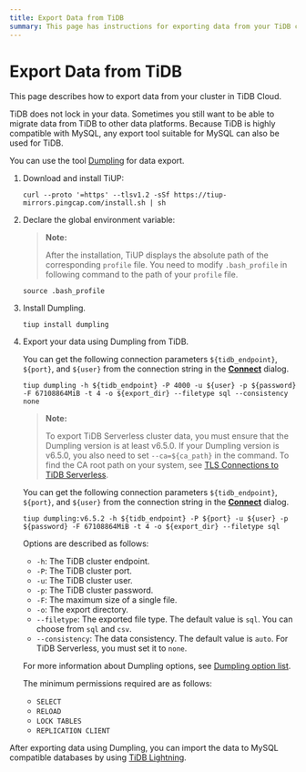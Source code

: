 ```yaml
---
title: Export Data from TiDB
summary: This page has instructions for exporting data from your TiDB cluster in TiDB Cloud.
---
```


# Export Data from TiDB

This page describes how to export data from your cluster in TiDB Cloud.

TiDB does not lock in your data. Sometimes you still want to be able to migrate data from TiDB to other data platforms. Because TiDB is highly compatible with MySQL, any export tool suitable for MySQL can also be used for TiDB.

You can use the tool [Dumpling](https://docs.pingcap.com/tidb/stable/dumpling-overview) for data export.

1. Download and install TiUP:

    
    ```shell
    curl --proto '=https' --tlsv1.2 -sSf https://tiup-mirrors.pingcap.com/install.sh | sh
    ```

2. Declare the global environment variable:

    > **Note:**
    >
    > After the installation, TiUP displays the absolute path of the corresponding `profile` file. You need to modify `.bash_profile` in following command to the path of your `profile` file.

    
    ```shell
    source .bash_profile
    ```

3. Install Dumpling.

    
    ```shell
    tiup install dumpling
    ```

4. Export your data using Dumpling from TiDB.

    <SimpleTab>

    <div label="TiDB Serverless">

    You can get the following connection parameters `${tidb_endpoint}`, `${port}`, and `${user}` from the connection string in the [**Connect**](/tidb-cloud/connect-via-standard-connection-serverless.md) dialog.

    ```shell
    tiup dumpling -h ${tidb_endpoint} -P 4000 -u ${user} -p ${password} -F 67108864MiB -t 4 -o ${export_dir} --filetype sql --consistency none
    ```

   > **Note:**
   >
   > To export TiDB Serverless cluster data, you must ensure that the Dumpling version is at least v6.5.0. If your Dumpling version is v6.5.0, you also need to set `--ca=${ca_path}` in the command. To find the CA root path on your system, see [TLS Connections to TiDB Serverless](/tidb-cloud/secure-connections-to-serverless-tier-clusters.md#root-certificate-default-path).

    </div>
    <div label="TiDB Dedicated">

    You can get the following connection parameters `${tidb_endpoint}`, `${port}`, and `${user}` from the connection string in the [**Connect**](/tidb-cloud/connect-via-standard-connection.md) dialog.

    ```shell
    tiup dumpling:v6.5.2 -h ${tidb_endpoint} -P ${port} -u ${user} -p ${password} -F 67108864MiB -t 4 -o ${export_dir} --filetype sql
    ```

    </div>
    </SimpleTab>

    Options are described as follows:

    - `-h`: The TiDB cluster endpoint.
    - `-P`: The TiDB cluster port.
    - `-u`: The TiDB cluster user.
    - `-p`: The TiDB cluster password.
    - `-F`: The maximum size of a single file.
    - `-o`: The export directory.
    - `--filetype`: The exported file type. The default value is `sql`. You can choose from `sql` and `csv`.
    - `--consistency`: The data consistency. The default value is `auto`. For TiDB Serverless, you must set it to `none`.

    For more information about Dumpling options, see [Dumpling option list](https://docs.pingcap.com/tidb/stable/dumpling-overview#option-list-of-dumpling).

    The minimum permissions required are as follows:

    - `SELECT`
    - `RELOAD`
    - `LOCK TABLES`
    - `REPLICATION CLIENT`

After exporting data using Dumpling, you can import the data to MySQL compatible databases by using [TiDB Lightning](https://docs.pingcap.com/tidb/stable/tidb-lightning-overview).
